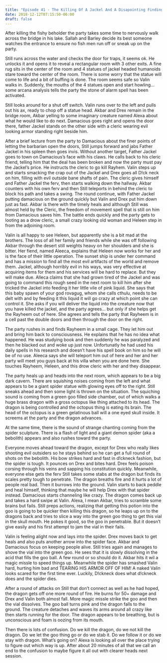 ```yaml
---
title: "Episode 41 - The Killing Of A Jackel And A Disapointing Finding Of Heleen"
date: 2018-12-12T07:15:50-06:00
draft: false
---
```


After killing the fishy beholder the party takes some time to nervously walk across the bridge in his lake. Sallah and Barley decide its best someone watches the entrance to ensure no fish men run off or sneak up on the party.

Still runs across the water and checks the door for traps, it seems ok. He unlocks it and opens it to reveal a rectangular room with 3 other exits. A fine rug sits in the center of the room and 4 statues of jackel headed humanoids stare toward the center of the room. There is some worry that the statue will come to life and a bit of buffing is done. The room seems safe so Valin walks in. Suddenly, the mouths of the 4 statues open and start howling… some arcana analysis tells the party the stone of alarm spell has been activated.

Still looks around for a shut off switch. Valin runs over to the left and pulls out his ax, ready to chop off a statue head. Akbar and Drex remain in the bridge room, Akbar yelling to some imaginary creature named Alexa about what he would like to do next. Damacious goes right and opens the door there, father Jackel stands on the other side with a cleric wearing evil looking armor standing right beside him.

After a brief lecture from the party to Damacious about the finer points of letting the barbarian open the doors, Still jumps forward and jabs Father Jackel in his spleen then goes invis. Without another target, Father Jackel goes to town on Damacious’s face with his claws. He calls back to his cleric friend, telling him that the deal has been broken and now the party must pay the Jackel’s price. He instructs the cleric to go kill Rayhem. Valin steps up and starts smacking the crap out of the Jackel and Drex goes all D!ck neck on him, filling with evil outside bane shafts of pain. The cleric gives himself and Father Jackel the ferv, then starts walking down the hallway. Akbar counters with his own ferv and then Still teleports in behind the cleric to block his path and takes a swing. The round continue, with Father Jackel putting damacious on the ground quickly but Valin and Drex put him down just as fast. Akbar is there with the timely heals and although Still was almost held by the Cleric, the freedom of movement spell that is still on him from Damacious saves him. The battle ends quickly and the party gets to looting as a drow cleric, a small crazy looking old woman and Heleen step in from the adjoining room.

Valin is all happy to see Heleen, but apparently she is a bit mad at the brothers. The loss of all her family and friends while she was off following Akbar through the desert still weights heavy on her shoulders and she is bitter. Her fiend, named Aleeca, explains that Heleen now works for her and is the face of their little operation. The sunset ship is under her command and has a mission to find all the most evil artifacts of the world and remove them. Jackel, although horribly evil in his ways, was very effective at acquiring items for them and his services will be hard to replace. But they will make due. Alleca claims that she had grown tired of the Jackel and was going to command this rough seed in the next room to kill him after she tricked the Jackel into feeding it her little vile of pink liquid. She says that this baby spawn of your god rovagug, whom she calls cthulu, needs to be delt with and by feeding it this liquid it will go crazy at which point she can control it. She asks if you will deliver the liquid into the creature now that you have killed the jackel, and the party agrees… but only if she helps get the Rayheem out of here. She agrees and tells the party that Rayheem is in a cell past the double doors and then through the door on the right.

The party rushes in and finds Rayheem in a small cage. They let him out and bring him back to consciousness. He explains that he has no idea what happened. He was studying book and then suddenly he was paralyzed and then he blacked out and woke up just now. Unfortunatly he had used his daily spells in his research and doesn’t have his spell book on him so he will be of no use. Aleeca says she will teleport him out of here and her and her party will meet you guys back at his villa when you are done here. She touches Rayheem, Heleen, and this drow cleric with her and they disappear.

The party heals up and heads into the next room, which appears to be a big dark cavern. There are squishing noises coming from the left and what appears to be a giant spider statue with glowing eyes off to the right. Still sneaks ahead and then some light is thrown on the situation. The squiching sound is coming from a green goo filled side chamber, out of which walks a huge brass dragon with a gross octopus like thing attached to its head. The dragon is being controlled and the octopus thing is eating its brain. The head of the octopus is a green gelatinous ball will a one eyed skull inside. It screems at the party and the dragon advances.

At the same time, there is the sound of strange chanting coming from the spider sculpture. There is a flash of light and a giant demon spider (aka a bebolith) appears and also rushes toward the party.

Everyone moves ahead toward the dragon, except for Drex who really likes shooting evil outsiders so he stays behind so he can get a full round of shots on the bebolith. His bow strikes hard and fast in d!ckneck fashion, but the spider is tough. It pounces on Drex and bites hard. Drex feels poison corsing through his veins and sapping his constitution quickly. Meanwhile, everyone else gets the ferv Still takes some stabs at the dragon but finds its scales pretty tough to penetrate. The dragon breaths fire and it hurts a lot of people real bad. Then it burrows into the ground.  Valin starts to back peddle and heal himself, thinking that maybe he will help Drex with that spider instead. Damacious starts channeling like crazy. The dragon comes back up and takes a hard swipe at Valin. Alexa, I mean Akbar, tries to scramble some brains but fails. Still preps actions, realizing that getting this potion into the goo is going to be quicker then killing this dragon, so he leaps up on to the dragons back and tries to slice a way into the green goo thing to get this vial in the skull mouth. He pokes it good, so the goo in penetrable. But it doesn’t give easily and his first attempt to jam the vial in their fails.

Valin is feeling alight now and lays into the spider. Drex moves back to get heals and also puts another arrow into the spider face. Akbar and Damacious focus on keeping people alive. Still tries again and manages to shove the vial into the green goo. He sees that it is slowly dissolving in the acid that fills the goo ball. A few round or so should do it. Akbar hits it wil a magic missle to speed things up. Meanwhile the spider has smashed Valin hard, hurting him bad and TEARING HIS ARMOR OFF OF HIM! A naked Valin looks scared for the first time ever. Luckily, D!ckneck does what d!ckneck does and the spider dies.

After a round of attacks on Still that don’t connect as well as he had hoped, the dragon gets off one more round of fire. He burns for 50+ damage and Drex and Valin both almost fall. More magic missle strike the goo and then the vial dissolves. The goo ball turns pink and the dragon falls to the ground. The creature detaches and waves its arms around all crazy like then starts running for the door. The dragon appears to be breathing, but is unconscious and foam is oozing from its mouth.

Then there is lots of confusion. Do we kill the dragon, do we not kill the dragon. Do we let the goo thing go or do we stab it. Do we follow it or do we stay with dragon. What’s going on? Alexa is looking all over the place trying to figure out which way is up. After about 20 minutes of all that we call an end to the confusion to maybe figure it all out with clearer heads next session.
